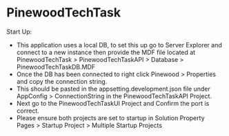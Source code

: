 # PinewoodTechTask
Start Up:
* This application uses a local DB, to set this up go to Server Explorer and connect to a new instance then provide the MDF file located at PinewoodTechTask > PinewoodTechTaskAPI > Database > PinewoodTechTaskDB.MDF
* Once the DB has been connected to right click Pinewood > Properties and copy the connection string.
* This should be pasted in the appsetting.development.json file under AppConfig > ConnectionString in the PinewoodTechTaskAPI Project.
* Next go to the PinewoodTechTaskUI Project and Confirm the port is correct.
* Please ensure both projects are set to startup in Solution Property Pages > Startup Project >  Multiple Startup Projects
